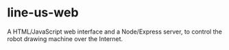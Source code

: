 # line-us-web
A HTML/JavaScript web interface and a Node/Express server, to control the robot drawing machine over the Internet.
